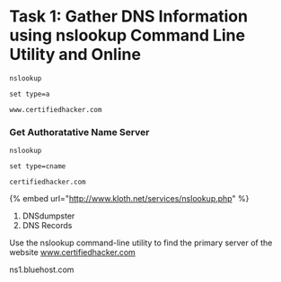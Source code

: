 # Task 1: Gather DNS Information using nslookup Command Line Utility and Online

```
nslookup

set type=a

www.certifiedhacker.com
```

### Get Authoratative Name Server

```
nslookup

set type=cname

certifiedhacker.com
```



{% embed url="http://www.kloth.net/services/nslookup.php" %}

1. DNSdumpster
2. DNS Records



Use the nslookup command-line utility to find the primary server of the website [www.certifiedhacker.com ](http://www.certifiedhacker.com)

ns1.bluehost.com

